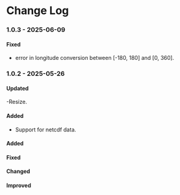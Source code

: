 # Change Log

### 1.0.3 - 2025-06-09

#### Fixed

-   error in longitude conversion between [-180, 180] and [0, 360].

### 1.0.2 - 2025-05-26

#### Updated

-Resize.

#### Added

-   Support for netcdf data.

#### Added

#### Fixed

#### Changed

#### Improved
